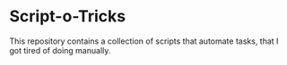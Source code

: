 # Script-o-Tricks

This repository contains a collection of scripts that automate tasks, that I got tired of doing manually.
